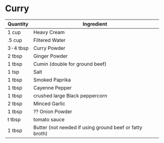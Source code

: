 # Curry
| Quantity | Ingredient |
| - | - |
| 1 cup | Heavy Cream |
| .5 cup | Filtered Water
| 3-4 tbsp | Curry Powder
| 2 tbsp | Ginger Powder
| 1 tbsp | Cumin (double for ground beef)
| 1 tsp | Salt
| 1 tbsp | Smoked Paprika
| 1 tbsp | Cayenne Pepper
| 1 tbsp | crushed large Black peppercorn
| 2 tbsp | Minced Garlic
| 1 tbsp | ?? Onion Powder
| t tbsp | tomato sauce
| 1 tbsp | Butter (not needed if using ground beef or fatty broth)
<!--stackedit_data:
eyJoaXN0b3J5IjpbMTc0NzM5NzU2NiwtMTUyOTI2NjM0MCwyMj
k3OTI5MzUsMTUwMzI3MDE1NywtMTExMDg0MjAwXX0=
-->